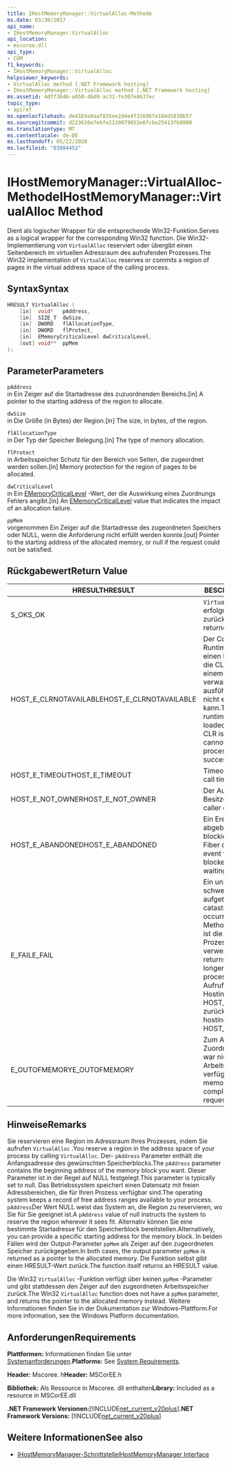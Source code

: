 ```yaml
---
title: IHostMemoryManager::VirtualAlloc-Methode
ms.date: 03/30/2017
api_name:
- IHostMemoryManager.VirtualAlloc
api_location:
- mscoree.dll
api_type:
- COM
f1_keywords:
- IHostMemoryManager::VirtualAlloc
helpviewer_keywords:
- VirtualAlloc method [.NET Framework hosting]
- IHostMemoryManager::VirtualAlloc method [.NET Framework hosting]
ms.assetid: 4dff3646-a050-4bd9-ac31-fe307e8637ec
topic_type:
- apiref
ms.openlocfilehash: de41b5e0aaf835ee2d4e4f32696fe104d5830b57
ms.sourcegitcommit: d223616e7e6fe2139079052e6fcbe25413fb9900
ms.translationtype: MT
ms.contentlocale: de-DE
ms.lasthandoff: 05/22/2020
ms.locfileid: "83804452"
---
```

# <a name="ihostmemorymanagervirtualalloc-method"></a><span data-ttu-id="aa707-102">IHostMemoryManager::VirtualAlloc-Methode</span><span class="sxs-lookup"><span data-stu-id="aa707-102">IHostMemoryManager::VirtualAlloc Method</span></span>
<span data-ttu-id="aa707-103">Dient als logischer Wrapper für die entsprechende Win32-Funktion.</span><span class="sxs-lookup"><span data-stu-id="aa707-103">Serves as a logical wrapper for the corresponding Win32 function.</span></span> <span data-ttu-id="aa707-104">Die Win32-Implementierung von `VirtualAlloc` reserviert oder übergibt einen Seitenbereich im virtuellen Adressraum des aufrufenden Prozesses.</span><span class="sxs-lookup"><span data-stu-id="aa707-104">The Win32 implementation of `VirtualAlloc` reserves or commits a region of pages in the virtual address space of the calling process.</span></span>  
  
## <a name="syntax"></a><span data-ttu-id="aa707-105">Syntax</span><span class="sxs-lookup"><span data-stu-id="aa707-105">Syntax</span></span>  
  
```cpp  
HRESULT VirtualAlloc (  
    [in]  void*   pAddress,  
    [in]  SIZE_T  dwSize,  
    [in]  DWORD   flAllocationType,  
    [in]  DWORD   flProtect,  
    [in]  EMemoryCriticalLevel dwCriticalLevel,  
    [out] void**  ppMem  
);  
```  
  
## <a name="parameters"></a><span data-ttu-id="aa707-106">Parameter</span><span class="sxs-lookup"><span data-stu-id="aa707-106">Parameters</span></span>  
 `pAddress`  
 <span data-ttu-id="aa707-107">in Ein Zeiger auf die Startadresse des zuzuordnenden Bereichs.</span><span class="sxs-lookup"><span data-stu-id="aa707-107">[in] A pointer to the starting address of the region to allocate.</span></span>  
  
 `dwSize`  
 <span data-ttu-id="aa707-108">in Die Größe (in Bytes) der Region.</span><span class="sxs-lookup"><span data-stu-id="aa707-108">[in] The size, in bytes, of the region.</span></span>  
  
 `flAllocationType`  
 <span data-ttu-id="aa707-109">in Der Typ der Speicher Belegung.</span><span class="sxs-lookup"><span data-stu-id="aa707-109">[in] The type of memory allocation.</span></span>  
  
 `flProtect`  
 <span data-ttu-id="aa707-110">in Arbeitsspeicher Schutz für den Bereich von Seiten, die zugeordnet werden sollen.</span><span class="sxs-lookup"><span data-stu-id="aa707-110">[in] Memory protection for the region of pages to be allocated.</span></span>  
  
 `dwCriticalLevel`  
 <span data-ttu-id="aa707-111">in Ein [EMemoryCriticalLevel](ememorycriticallevel-enumeration.md) -Wert, der die Auswirkung eines Zuordnungs Fehlers angibt.</span><span class="sxs-lookup"><span data-stu-id="aa707-111">[in] An [EMemoryCriticalLevel](ememorycriticallevel-enumeration.md) value that indicates the impact of an allocation failure.</span></span>  
  
 `ppMem`  
 <span data-ttu-id="aa707-112">vorgenommen Ein Zeiger auf die Startadresse des zugeordneten Speichers oder NULL, wenn die Anforderung nicht erfüllt werden konnte.</span><span class="sxs-lookup"><span data-stu-id="aa707-112">[out] Pointer to the starting address of the allocated memory, or null if the request could not be satisfied.</span></span>  
  
## <a name="return-value"></a><span data-ttu-id="aa707-113">Rückgabewert</span><span class="sxs-lookup"><span data-stu-id="aa707-113">Return Value</span></span>  
  
|<span data-ttu-id="aa707-114">HRESULT</span><span class="sxs-lookup"><span data-stu-id="aa707-114">HRESULT</span></span>|<span data-ttu-id="aa707-115">BESCHREIBUNG</span><span class="sxs-lookup"><span data-stu-id="aa707-115">Description</span></span>|  
|-------------|-----------------|  
|<span data-ttu-id="aa707-116">S_OK</span><span class="sxs-lookup"><span data-stu-id="aa707-116">S_OK</span></span>|<span data-ttu-id="aa707-117">`VirtualAlloc`wurde erfolgreich zurückgegeben.</span><span class="sxs-lookup"><span data-stu-id="aa707-117">`VirtualAlloc` returned successfully.</span></span>|  
|<span data-ttu-id="aa707-118">HOST_E_CLRNOTAVAILABLE</span><span class="sxs-lookup"><span data-stu-id="aa707-118">HOST_E_CLRNOTAVAILABLE</span></span>|<span data-ttu-id="aa707-119">Der Common Language Runtime (CLR) wurde nicht in einen Prozess geladen, oder die CLR befindet sich in einem Zustand, in dem Sie verwalteten Code nicht ausführen oder den-Befehl nicht erfolgreich verarbeiten kann.</span><span class="sxs-lookup"><span data-stu-id="aa707-119">The common language runtime (CLR) has not been loaded into a process, or the CLR is in a state in which it cannot run managed code or process the call successfully.</span></span>|  
|<span data-ttu-id="aa707-120">HOST_E_TIMEOUT</span><span class="sxs-lookup"><span data-stu-id="aa707-120">HOST_E_TIMEOUT</span></span>|<span data-ttu-id="aa707-121">Timeout des Aufrufes.</span><span class="sxs-lookup"><span data-stu-id="aa707-121">The call timed out.</span></span>|  
|<span data-ttu-id="aa707-122">HOST_E_NOT_OWNER</span><span class="sxs-lookup"><span data-stu-id="aa707-122">HOST_E_NOT_OWNER</span></span>|<span data-ttu-id="aa707-123">Der Aufrufer ist nicht Besitzer der Sperre.</span><span class="sxs-lookup"><span data-stu-id="aa707-123">The caller does not own the lock.</span></span>|  
|<span data-ttu-id="aa707-124">HOST_E_ABANDONED</span><span class="sxs-lookup"><span data-stu-id="aa707-124">HOST_E_ABANDONED</span></span>|<span data-ttu-id="aa707-125">Ein Ereignis wurde abgebrochen, während ein blockierter Thread oder eine Fiber darauf wartete.</span><span class="sxs-lookup"><span data-stu-id="aa707-125">An event was canceled while a blocked thread or fiber was waiting on it.</span></span>|  
|<span data-ttu-id="aa707-126">E_FAIL</span><span class="sxs-lookup"><span data-stu-id="aa707-126">E_FAIL</span></span>|<span data-ttu-id="aa707-127">Ein unbekannter schwerwiegender Fehler ist aufgetreten.</span><span class="sxs-lookup"><span data-stu-id="aa707-127">An unknown catastrophic failure occurred.</span></span> <span data-ttu-id="aa707-128">Wenn eine Methode E_FAIL zurückgibt, ist die CLR innerhalb des Prozesses nicht mehr verwendbar.</span><span class="sxs-lookup"><span data-stu-id="aa707-128">When a method returns E_FAIL, the CLR is no longer usable within the process.</span></span> <span data-ttu-id="aa707-129">Nachfolgende Aufrufe von Hostingmethoden geben HOST_E_CLRNOTAVAILABLE zurück.</span><span class="sxs-lookup"><span data-stu-id="aa707-129">Subsequent calls to hosting methods return HOST_E_CLRNOTAVAILABLE.</span></span>|  
|<span data-ttu-id="aa707-130">E_OUTOFMEMORY</span><span class="sxs-lookup"><span data-stu-id="aa707-130">E_OUTOFMEMORY</span></span>|<span data-ttu-id="aa707-131">Zum Abschluss der Zuordnungs Anforderung war nicht genügend Arbeitsspeicher verfügbar.</span><span class="sxs-lookup"><span data-stu-id="aa707-131">Not enough memory was available to complete the allocation request</span></span>|  
  
## <a name="remarks"></a><span data-ttu-id="aa707-132">Hinweise</span><span class="sxs-lookup"><span data-stu-id="aa707-132">Remarks</span></span>  
 <span data-ttu-id="aa707-133">Sie reservieren eine Region im Adressraum Ihres Prozesses, indem Sie aufrufen `VirtualAlloc` .</span><span class="sxs-lookup"><span data-stu-id="aa707-133">You reserve a region in the address space of your process by calling `VirtualAlloc`.</span></span> <span data-ttu-id="aa707-134">Der- `pAddress` Parameter enthält die Anfangsadresse des gewünschten Speicherblocks.</span><span class="sxs-lookup"><span data-stu-id="aa707-134">The `pAddress` parameter contains the beginning address of the memory block you want.</span></span> <span data-ttu-id="aa707-135">Dieser Parameter ist in der Regel auf NULL festgelegt.</span><span class="sxs-lookup"><span data-stu-id="aa707-135">This parameter is typically set to null.</span></span> <span data-ttu-id="aa707-136">Das Betriebssystem speichert einen Datensatz mit freien Adressbereichen, die für Ihren Prozess verfügbar sind.</span><span class="sxs-lookup"><span data-stu-id="aa707-136">The operating system keeps a record of free address ranges available to your process.</span></span> <span data-ttu-id="aa707-137">`pAddress`Der Wert NULL weist das System an, die Region zu reservieren, wo Sie für Sie geeignet ist.</span><span class="sxs-lookup"><span data-stu-id="aa707-137">A `pAddress` value of null instructs the system to reserve the region wherever it sees fit.</span></span> <span data-ttu-id="aa707-138">Alternativ können Sie eine bestimmte Startadresse für den Speicherblock bereitstellen.</span><span class="sxs-lookup"><span data-stu-id="aa707-138">Alternatively, you can provide a specific starting address for the memory block.</span></span> <span data-ttu-id="aa707-139">In beiden Fällen wird der Output-Parameter `ppMem` als Zeiger auf den zugeordneten Speicher zurückgegeben.</span><span class="sxs-lookup"><span data-stu-id="aa707-139">In both cases, the output parameter `ppMem` is returned as a pointer to the allocated memory.</span></span> <span data-ttu-id="aa707-140">Die Funktion selbst gibt einen HRESULT-Wert zurück.</span><span class="sxs-lookup"><span data-stu-id="aa707-140">The function itself returns an HRESULT value.</span></span>  
  
 <span data-ttu-id="aa707-141">Die Win32 `VirtualAlloc` -Funktion verfügt über keinen `ppMem` -Parameter und gibt stattdessen den Zeiger auf den zugeordneten Arbeitsspeicher zurück.</span><span class="sxs-lookup"><span data-stu-id="aa707-141">The Win32 `VirtualAlloc` function does not have a `ppMem` parameter, and returns the pointer to the allocated memory instead.</span></span> <span data-ttu-id="aa707-142">Weitere Informationen finden Sie in der Dokumentation zur Windows-Plattform.</span><span class="sxs-lookup"><span data-stu-id="aa707-142">For more information, see the Windows Platform documentation.</span></span>  
  
## <a name="requirements"></a><span data-ttu-id="aa707-143">Anforderungen</span><span class="sxs-lookup"><span data-stu-id="aa707-143">Requirements</span></span>  
 <span data-ttu-id="aa707-144">**Plattformen:** Informationen finden Sie unter [Systemanforderungen](../../get-started/system-requirements.md).</span><span class="sxs-lookup"><span data-stu-id="aa707-144">**Platforms:** See [System Requirements](../../get-started/system-requirements.md).</span></span>  
  
 <span data-ttu-id="aa707-145">**Header:** Mscoree. h</span><span class="sxs-lookup"><span data-stu-id="aa707-145">**Header:** MSCorEE.h</span></span>  
  
 <span data-ttu-id="aa707-146">**Bibliothek:** Als Ressource in Mscoree. dll enthalten</span><span class="sxs-lookup"><span data-stu-id="aa707-146">**Library:** Included as a resource in MSCorEE.dll</span></span>  
  
 <span data-ttu-id="aa707-147">**.NET Framework Versionen:**[!INCLUDE[net_current_v20plus](../../../../includes/net-current-v20plus-md.md)]</span><span class="sxs-lookup"><span data-stu-id="aa707-147">**.NET Framework Versions:** [!INCLUDE[net_current_v20plus](../../../../includes/net-current-v20plus-md.md)]</span></span>  
  
## <a name="see-also"></a><span data-ttu-id="aa707-148">Weitere Informationen</span><span class="sxs-lookup"><span data-stu-id="aa707-148">See also</span></span>

- [<span data-ttu-id="aa707-149">IHostMemoryManager-Schnittstelle</span><span class="sxs-lookup"><span data-stu-id="aa707-149">IHostMemoryManager Interface</span></span>](ihostmemorymanager-interface.md)
